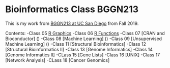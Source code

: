 # Bioinformatics Class BGGN213
This is my work from [BGGN213 at UC San Diego](https://bioboot.github.io/bggn213_F19) from Fall 2019.

Contents:
-Class 05 [R Graphics](https://github.com/analineaguayo/BGGN213/blob/master/Class5markdown.md)
-Class 06 [R Functions](https://github.com/analineaguayo/BGGN213/blob/master/Class06_HandsOn%20copy/Class06_Homework_Aguayo.md)
-Class 07 [CRAN and Bioconductor] ()
-Class 08 [Machine Learning] ()
-Class 09 [Unsupervised Machine Learning] ()
-Class 11 [Structural Bioinformatics]
-Class 12 [Structural Bioinformatics II]
-Class 13 [Genome Informatics]
-Class 14 [Genome Informatics II]
-CLass 15 [Gene Lists]
-Class 16 [UNIX]
-Class 17 [Network Analysis]
-CLass 18 [Cancer Genomics]

